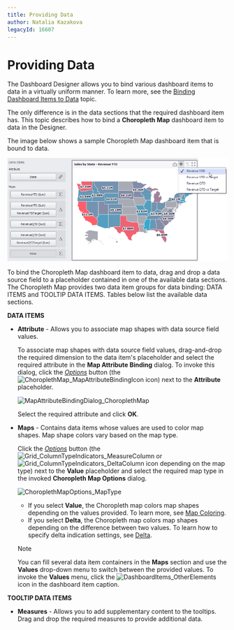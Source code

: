 ```yaml
---
title: Providing Data
author: Natalia Kazakova
legacyId: 16607
---
```

# Providing Data
The Dashboard Designer allows you to bind various dashboard items to data in a virtually uniform manner. To learn more, see the [Binding Dashboard Items to Data](../../binding-dashboard-items-to-data.md) topic.

The only difference is in the data sections that the required dashboard item has. This topic describes how to bind a **Choropleth Map** dashboard item to data in the Designer.

The image below shows a sample Choropleth Map dashboard item that is bound to data.

![ChoroplethMapDataBinding_Main](../../../../images/img117705.png)

To bind the Choropleth Map dashboard item to data, drag and drop a data source field to a placeholder contained in one of the available data sections. 
The Choropleth Map provides two data item groups for data binding: DATA ITEMS and TOOLTIP DATA ITEMS.
Tables below list the available data sections.

**DATA ITEMS**
* **Attribute** - 
	Allows you to associate map shapes with data source field values.
	
	To associate map shapes with data source field values, drag-and-drop the required dimension to the data item's placeholder and select the required attribute in the **Map Attribute Binding** dialog. To invoke this dialog, click the _[Options](../../ui-elements/data-items-pane.md)_ button (the ![ChoroplethMap_MapAttributeBindingIcon](../../../../images/img22351.png) icon) next to the **Attribute** placeholder.
	
	![MapAttributeBindingDialog_ChoroplethMap](../../../../images/img117708.png)
	
	Select the required attribute and click **OK**.
* **Maps** -
	Contains data items whose values are used to color map shapes. Map shape colors vary based on the map type.
	
	Click the _[Options](../../ui-elements/data-items-pane.md)_ button (the ![Grid_ColumnTypeIndicators_MeasureColumn](../../../../images/img19671.png) or ![Grid_ColumnTypeIndicators_DeltaColumn](../../../../images/img19669.png) icon depending on the map type) next to the **Value** placeholder and select the required map type in the invoked **Choropleth Map Options** dialog.
	
	![ChoroplethMapOptions_MapType](../../../../images/img117709.png)
	* If you select **Value**, the Choropleth map colors map shapes depending on the values provided. To learn more, see [Map Coloring](map-coloring.md).
	* If you select **Delta**, the Choropleth map colors map shapes depending on the difference between two values. To learn how to specify delta indication settings, see [Delta](map-coloring/delta.md).
	
	> [!NOTE]
	> You can fill several data item containers in the **Maps** section and use the **Values** drop-down menu to switch between the provided values. To invoke the **Values** menu, click the ![DashboardItems_OtherElements](../../../../images/img20169.png) icon in the dashboard item caption.

**TOOLTIP DATA ITEMS**
* **Measures** -
	Allows you to add supplementary content to the tooltips. Drag and drop the required measures to provide additional data.